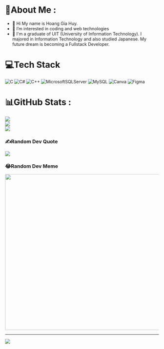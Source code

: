 # 💫About Me :
- 👋 Hi My name is Hoang Gia Huy.
- 👀 I’m interested in coding and web technologies
- 🌱 I'm a graduate of UIT (University of Information Technology). I majored in Information Technology and also studied Japanese.
   My future dream is becoming a Fullstack Developer.

# 💻Tech Stack
![C](https://img.shields.io/badge/c-%2300599C.svg?style=for-the-badge&logo=c&logoColor=white) ![C#](https://img.shields.io/badge/c%23-%23239120.svg?style=for-the-badge&logo=c-sharp&logoColor=white) ![C++](https://img.shields.io/badge/c++-%2300599C.svg?style=for-the-badge&logo=c%2B%2B&logoColor=white) ![MicrosoftSQLServer](https://img.shields.io/badge/Microsoft%20SQL%20Sever-CC2927?style=for-the-badge&logo=microsoft%20sql%20server&logoColor=white) ![MySQL](https://img.shields.io/badge/mysql-%2300f.svg?style=for-the-badge&logo=mysql&logoColor=white) ![Canva](https://img.shields.io/badge/Canva-%2300C4CC.svg?style=for-the-badge&logo=Canva&logoColor=white) 	![Figma](https://img.shields.io/badge/figma-%23F24E1E.svg?style=for-the-badge&logo=figma&logoColor=white)
# 📊GitHub Stats :
![](https://github-readme-stats.vercel.app/api?username=HoangGiaHuy23&theme=radical&hide_border=false&include_all_commits=false&count_private=false)<br/>
![](https://github-readme-streak-stats.herokuapp.com/?user=HoangGiaHuy23&theme=radical&hide_border=false)<br/>
![](https://github-readme-stats.vercel.app/api/top-langs/?username=HoangGiaHuy23&theme=radical&hide_border=false&include_all_commits=false&count_private=false&layout=compact)

### ✍️Random Dev Quote
![](https://quotes-github-readme.vercel.app/api?type=horizontal&theme=radical)

### 😂Random Dev Meme
<img src="https://random-memer.herokuapp.com/" width="512px"/>

---
[![](https://visitcount.itsvg.in/api?id=HoangGiaHuy23&icon=0&color=0)](https://visitcount.itsvg.in)
